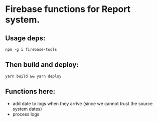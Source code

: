 # Firebase functions for Report system.

## Usage deps:

```
npm -g i firebase-tools
```

## Then build and deploy:

```
yarn build && yarn deploy
```

## Functions here:

- add date to logs when they arrive (since we cannot trust the source system dates)
- process logs
